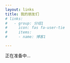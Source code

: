 ```yaml
---
layout: links
title: 我的朋友们
# links:
#   - group: 分组1
#     icon: fas fa-user-tie
#     items:
#     - name: 博客1

---
```


正在准备中...

<!-- more -->

<!-- 这里可以写友链页面下方的文字备注，例如自己的友链规范、示例等。 -->